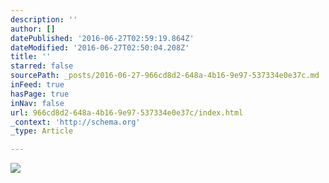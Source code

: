 ```yaml
---
description: ''
author: []
datePublished: '2016-06-27T02:59:19.864Z'
dateModified: '2016-06-27T02:50:04.208Z'
title: ''
starred: false
sourcePath: _posts/2016-06-27-966cd8d2-648a-4b16-9e97-537334e0e37c.md
inFeed: true
hasPage: true
inNav: false
url: 966cd8d2-648a-4b16-9e97-537334e0e37c/index.html
_context: 'http://schema.org'
_type: Article

---
```

![](https://the-grid-user-content.s3-us-west-2.amazonaws.com/0402939c-2700-49be-a36d-e637b176d6ff.png)